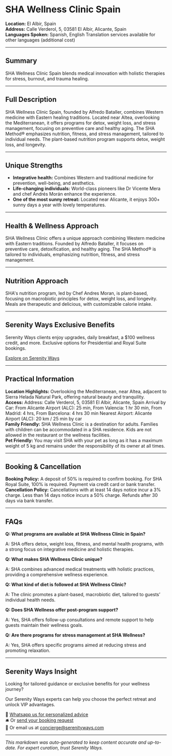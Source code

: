 # SHA Wellness Clinic Spain

**Location:** El Albir, Spain  
**Address:** Calle Verderol, 5, 03581 El Albir, Alicante, Spain  
**Languages Spoken:** Spanish, English
Translation services available for other languages (additional cost)

---

## Summary

SHA Wellness Clinic Spain blends medical innovation with holistic therapies for stress, burnout, and trauma healing.

---

## Full Description

SHA Wellness Clinic Spain, founded by Alfredo Bataller, combines Western medicine with Eastern healing traditions. Located near Altea, overlooking the Mediterranean, it offers programs for detox, weight loss, and stress management, focusing on preventive care and healthy aging. The SHA Method® emphasizes nutrition, fitness, and stress management, tailored to individual needs. The plant-based nutrition program supports detox, weight loss, and longevity.

---

## Unique Strengths

- **Integrative health:** Combines Western and traditional medicine for prevention, well-being, and aesthetics.
- **Life-changing individuals:** World-class pioneers like Dr Vicente Mera and chef Andrés Morán enhance the experience.
- **One of the most sunny retreat:** Located near Alicante, it enjoys 300+ sunny days a year with lovely temperatures.

---

## Health & Wellness Approach

SHA Wellness Clinic offers a unique approach combining Western medicine with Eastern traditions. Founded by Alfredo Bataller, it focuses on preventive care, detoxification, and healthy aging. The SHA Method® is tailored to individuals, emphasizing nutrition, fitness, and stress management.

---

## Nutrition Approach

SHA's nutrition program, led by Chef Andres Moran, is plant-based, focusing on macrobiotic principles for detox, weight loss, and longevity. Meals are therapeutic and delicious, with customizable calorie intake.

---

## Serenity Ways Exclusive Benefits

Serenity Ways clients enjoy upgrades, daily breakfast, a $100 wellness credit, and more. Exclusive options for Presidential and Royal Suite bookings.

[Explore on Serenity Ways](https://serenityways.com/collections/sha-wellness-clinic-spain)

---

## Practical Information

**Location Highlights:** Overlooking the Mediterranean, near Altea, adjacent to Sierra Helada Natural Park, offering natural beauty and tranquility.  
**Access:** Address: Calle Verderol, 5, 03581 El Albir, Alicante, Spain
Arrival by Car: From Alicante Airport (ALC): 25 min, From Valencia: 1 hr 30 min, From Madrid: 4 hrs, From Barcelona: 4 hrs 30 min
Nearest Airport: Alicante Airport (ALC): 20 km / 25 min by car  
**Family Friendly:** SHA Wellness Clinic is a destination for adults. Families with children can be accommodated in a SHA residence. Kids are not allowed in the restaurant or the wellness facilities.  
**Pet Friendly:** You may visit SHA with your pet as long as it has a maximum weight of 5 kg and remains under the responsibility of its owner at all times.

---

## Booking & Cancellation

**Booking Policy:** A deposit of 50% is required to confirm booking. For SHA Royal Suite, 100% is required. Payment via credit card or bank transfer.  
**Cancellation Policy:** Cancellations with at least 14 days notice incur a 3% charge. Less than 14 days notice incurs a 50% charge. Refunds after 30 days via bank transfer.

---

## FAQs

**Q: What programs are available at SHA Wellness Clinic in Spain?**

A: SHA offers detox, weight loss, fitness, and mental health programs, with a strong focus on integrative medicine and holistic therapies.

**Q: What makes SHA Wellness Clinic unique?**

A: SHA combines advanced medical treatments with holistic practices, providing a comprehensive wellness experience.

**Q: What kind of diet is followed at SHA Wellness Clinic?**

A: The clinic promotes a plant-based, macrobiotic diet, tailored to guests’ individual health needs.

**Q: Does SHA Wellness offer post-program support?**

A: Yes, SHA offers follow-up consultations and remote support to help guests maintain their wellness goals.

**Q: Are there programs for stress management at SHA Wellness?**

A: Yes, SHA offers specific programs aimed at reducing stress and promoting relaxation.


---

## Serenity Ways Insight

Looking for tailored guidance or exclusive benefits for your wellness journey?

Our Serenity Ways experts can help you choose the perfect retreat and unlock VIP advantages.

💬 [Whatsapp us for personalized advice](https://wa.me/33786553455)  
🛎️ Or [send your booking request](https://serenityways.com/pages/contact)  
📧 Or email us at [concierge@serenityways.com](mailto:concierge@serenityways.com)

---

*This markdown was auto-generated to keep content accurate and up-to-date. For expert curation, trust Serenity Ways.*
